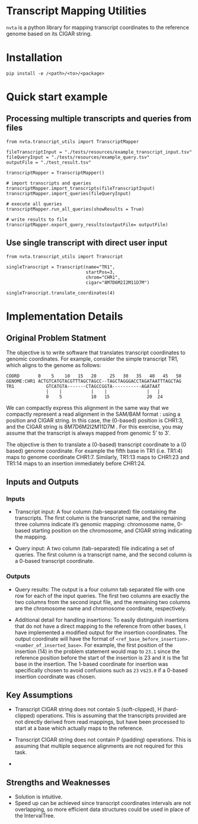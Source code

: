 # Transcript Mapping Utilities 

`nvta` is a python library for mapping transcript coordinates to the reference genome based on its CIGAR string.

# Installation

`pip install -e /<path>/<to>/<package>`

# Quick start example

## Processing multiple transcripts and queries from files

```
from nvta.transcript_utils import TranscriptMapper

fileTranscriptInput = "./tests/resources/example_transcript_input.tsv"
fileQueryInput = "./tests/resources/example_query.tsv"
outputFile = "./test_result.tsv"

transcriptMapper = TranscriptMapper()

# import transcripts and queries
transcriptMapper.import_transcripts(fileTranscriptInput)
transcriptMapper.import_queries(fileQueryInput)

# execute all queries
transcriptMapper.run_all_queries(showResults = True)

# write results to file
transcriptMapper.export_query_results(outputFile= outputFile)
```

## Use single transcript with direct user input

```
from nvta.transcript_utils import Transcript

singleTranscript = Transcript(name="TR1",
                              startPos=3,
                              chrom="CHR1",
                              cigar="8M7D6M2I2M11D7M")

singleTranscript.translate_coordinates(4)

```

# Implementation Details

## Original Problem Statment

The objective is to write software that translates transcript coordinates to genomic coordinates. For example, consider the simple transcript TR1, which aligns to the genome as follows:

```
COORD       0    5    10   15   20     25   30   35   40   45   50
GENOME:CHR1 ACTGTCATGTACGTTTAGCTAGCC--TAGCTAGGGACCTAGATAATTTAGCTAG
TR1            GTCATGTA-------CTAGCCGGTA-----------AGATAAT
               |    |           |    |               |   |
               0    5           10   15              20  24
```
We can compactly express this alignment in the same way that we compactly represent a read alignment in the SAM/BAM format : using a position and CIGAR string. In this case, the (0-based) position is CHR1:3, and the CIGAR string is 8M7D6M2I2M11D7M . For this exercise, you may assume that the transcript is always mapped from genomic 5’ to 3’.

The objective is then to translate a (0-based) transcript coordinate to a (0 based) genome coordinate. For example the fifth base in TR1 (i.e. TR1:4) maps to genome coordinate CHR1:7. Similarly, TR1:13 maps to CHR1:23 and TR1:14 maps to an insertion immediately before CHR1:24.

## Inputs and Outputs

### Inputs
- Transcript input: A four column (tab-separated) file containing the transcripts. The first column is the transcript name, and the remaining three columns indicate it’s genomic mapping: chromosome name, 0-based starting position on the chromosome, and CIGAR string indicating the mapping.

- Query input: A two column (tab-separated) file indicating a set of queries. The first column is a transcript
name, and the second column is a 0-based transcript coordinate.

### Outputs

- Query results: The output is a four column tab separated file with one row for each of the input queries. The first two columns are exactly the two columns from the second input file, and the remaining two columns are the chromosome name and chromosome coordinate, respectively.

- Additional detail for handling insertions: To easily distinguish insertions that do not have a direct mapping to the reference from other bases, I have implemented a modified output for the insertion coordinates. The output coordinate will have the format of `<ref_base_before_insertion>.<number_of_inserted_base>`. For example, the first position of the insertion (14) in the problem statement would map to `23.1` since the reference position before the start of the insertion is 23 and it is the 1st base in the insertion. The 1-based coordinate for insertion was specifically chosen to avoid confusions such as `23` vs`23.0` if a 0-based insertion coordinate was chosen. 


## Key Assumptions

- Transcript CIGAR string does not contain S (soft-clipped), H (hard-clipped) operations. This is assuming that the transcripts provided are not directly derived from read mappings, but have been processed to start at a base which actually maps to the reference. 

- Transcript CIGAR string does not contain P (padding) operations. This is assuming that multiple sequence alignments are not required for this task.

- 
## Strengths and Weaknesses
- Solution is intuitive.
- Speed up can be achieved since transcript coordinates intervals are not overlapping, so more efficient data structures could be used in place of the IntervalTree.